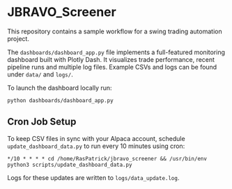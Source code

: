 # JBRAVO_Screener
This repository contains a sample workflow for a swing trading automation project.

The `dashboards/dashboard_app.py` file implements a full-featured monitoring
dashboard built with Plotly Dash.  It visualizes trade performance, recent
pipeline runs and multiple log files.  Example CSVs and logs can be found under
`data/` and `logs/`.

To launch the dashboard locally run:

```
python dashboards/dashboard_app.py
```

## Cron Job Setup

To keep CSV files in sync with your Alpaca account, schedule
`update_dashboard_data.py` to run every 10 minutes using cron:

```
*/10 * * * * cd /home/RasPatrick/jbravo_screener && /usr/bin/env python3 scripts/update_dashboard_data.py
```

Logs for these updates are written to `logs/data_update.log`.
